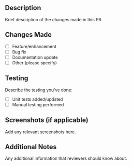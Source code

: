 ## Description
Brief description of the changes made in this PR.

## Changes Made
- [ ] Feature/enhancement
- [ ] Bug fix
- [ ] Documentation update
- [ ] Other (please specify)

## Testing
Describe the testing you've done:
- [ ] Unit tests added/updated
- [ ] Manual testing performed

## Screenshots (if applicable)
Add any relevant screenshots here.

## Additional Notes
Any additional information that reviewers should know about.